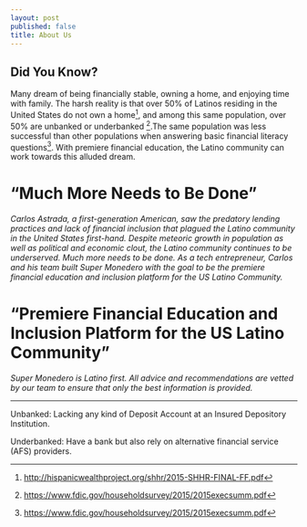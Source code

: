```yaml
---
layout: post
published: false
title: About Us
---
```


## Did You Know? 

Many dream of being financially stable, owning a home, and enjoying time with family. The harsh reality is that over 50% of Latinos residing in the United States do not own a home[^1], and among this same population, over 50% are unbanked or underbanked [^2].The same population was less successful than other populations when answering basic financial literacy questions[^3].  With premiere financial education, the Latino community can work towards this alluded dream. 

# **“Much More Needs to Be Done”**
 
_Carlos Astrada, a first-generation American, saw the predatory lending practices and lack of financial inclusion that plagued the Latino community in the United States first-hand. Despite meteoric growth in population as well as political and economic clout, the Latino community continues to be underserved.  Much more needs to be done. As a tech entrepreneur, Carlos and his team built Super Monedero with the goal to be the premiere financial education and inclusion platform for the US Latino Community._ 

# **“Premiere Financial Education and Inclusion Platform for the US Latino Community”**

_Super Monedero is Latino first. All advice and recommendations are vetted by our team to ensure that only the best information is provided._


____________________________________________________________________________________________________________
[^1]: http://hispanicwealthproject.org/shhr/2015-SHHR-FINAL-FF.pdf
[^2]: https://www.fdic.gov/householdsurvey/2015/2015execsumm.pdf
[^3]: https://www.fdic.gov/householdsurvey/2015/2015execsumm.pdf 

Unbanked: Lacking any kind of Deposit Account at an Insured Depository Institution. 

Underbanked: Have a bank but also rely on alternative financial service (AFS) providers.
